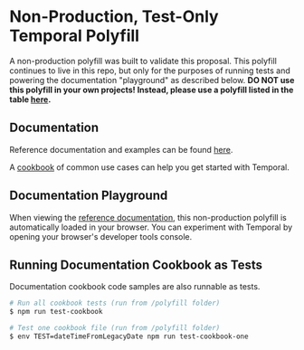 # Non-Production, Test-Only Temporal Polyfill

A non-production polyfill was built to validate this proposal.
This polyfill continues to live in this repo, but only for the purposes of running tests and powering the documentation "playground" as described below.
**DO NOT use this polyfill in your own projects! Instead, please use a polyfill listed in the table [here](../#polyfills).**

## Documentation

Reference documentation and examples can be found [here](https://tc39.es/proposal-temporal/docs/index.html).

A [cookbook](https://tc39.es/proposal-temporal/docs/index.html) of common use cases can help you get started with Temporal.

## Documentation Playground

When viewing the [reference documentation](https://tc39.es/proposal-temporal/docs/index.html), this non-production polyfill is automatically loaded in your browser.
You can experiment with Temporal by opening your browser's developer tools console.

## Running Documentation Cookbook as Tests

Documentation cookbook code samples are also runnable as tests.

```bash
# Run all cookbook tests (run from /polyfill folder)
$ npm run test-cookbook

# Test one cookbook file (run from /polyfill folder)
$ env TEST=dateTimeFromLegacyDate npm run test-cookbook-one
```
